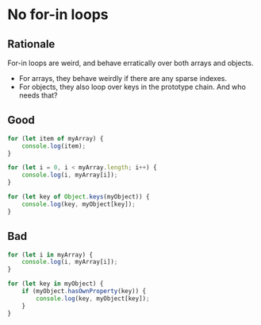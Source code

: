 # No for-in loops

## Rationale

For-in loops are weird, and behave erratically over both arrays and objects.

- For arrays, they behave weirdly if there are any sparse indexes.
- For objects, they also loop over keys in the prototype chain. And who needs that?

## Good

```javascript
for (let item of myArray) {
    console.log(item);
}
```

```javascript
for (let i = 0, i < myArray.length; i++) {
    console.log(i, myArray[i]);
}
```

```javascript
for (let key of Object.keys(myObject)) {
    console.log(key, myObject[key]);
}
```

## Bad

```javascript
for (let i in myArray) {
    console.log(i, myArray[i]);
}
```

```javascript
for (let key in myObject) {
    if (myObject.hasOwnProperty(key)) {
        console.log(key, myObject[key]);
    }
}
```
